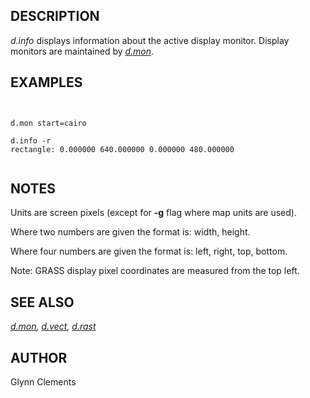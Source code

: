 
## DESCRIPTION

*d.info* displays information about the active display
monitor. Display monitors are maintained
by *[d.mon](d.mon.html)*.

## EXAMPLES

```


d.mon start=cairo

d.info -r
rectangle: 0.000000 640.000000 0.000000 480.000000


```

## NOTES

Units are screen pixels (except for **-g** flag where map units are
used).

Where two numbers are given the format is: width, height.

Where four numbers are given the format is: left, right, top, bottom.

Note: GRASS display pixel coordinates are measured from the top left.

## SEE ALSO

*[d.mon](d.mon.html),
[d.vect](d.vect.html),
[d.rast](d.rast.html)*

## AUTHOR

Glynn Clements
